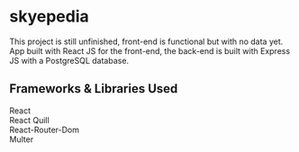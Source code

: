 # skyepedia
This project is still unfinished, front-end is functional but with no data yet.  
App built with React JS for the front-end, the back-end is built with Express JS with a PostgreSQL database.

## Frameworks & Libraries Used
React  
React Quill  
React-Router-Dom  
Multer  
